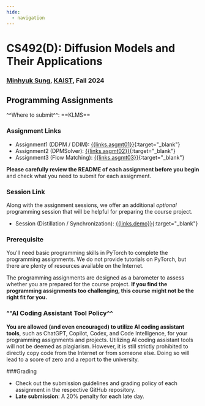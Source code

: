 ```yaml
---
hide:
  - navigation
---
```


# CS492(D): Diffusion Models and Their Applications

<h3><b>
<a href="http://mhsung.github.io/" target="_blank">Minhyuk Sung</a>, <a href="https://www.kaist.ac.kr/" target="_blank">KAIST</a>, Fall 2024
</b></h3>


## Programming Assignments

^^Where to submit^^: ==KLMS==


### Assignment Links
- Assignment1 (DDPM / DDIM): [{{links.asgmt01}}]({{links.asgmt01}}){:target="_blank"}
- Assignment2 (DPMSolver): [{{links.asgmt02}}]({{links.asgmt02}}){:target="_blank"}
- Assignment3 (Flow Matching): [{{links.asgmt03}}]({{links.asgmt03}}){:target="_blank"}

<!--
==The last two assignments are optional.== You are not required to submit your solutions for them. We kindly provide additional programming assignments to support you in gaining hands-on experience with well-established libraries.
-->

**Please carefully review the README of each assignment before you begin** and check what you need to submit for each assignment.


### Session Link
Along with the assignment sessions, we offer an additional *optional* programming session that will be helpful for preparing the course project.

- Session (Distillation / Synchronization): [{{links.demo}}]({{links.demo}}){:target="_blank"}



### Prerequisite
You'll need basic programming skills in PyTorch to complete the programming assignments. We do not provide tutorials on PyTorch, but there are plenty of resources available on the Internet.

The programming assignments are designed as a barometer to assess whether you are prepared for the course project. **If you find the programming assignments too challenging, this course might not be the right fit for you.**

<!--
### Computing Resource
We have a limited number of GPUs available in [KCLOUD](https://kcloud.kaist.ac.kr/){:target="_blank"}. **Only undergraduate students will be assigned one GPU.**

[KCLOUD Official Tutorial](https://docs.google.com/presentation/d/1Xen2KpMRhThK_6NRbuGTJIk1M2Eu_zaUwmStKD-5P6U/edit#slide=id.p){:target="_blank" .md-button}

[KCLOUD X11 Forwarding Instructions](https://docs.google.com/presentation/d/1yRmQRhrBIaKc9sjt_OCO3nnttANIQfDbyVwFWAt0ugY/edit?usp=sharing){:target="_blank" .md-button}
-->

### ^^AI Coding Assistant Tool Policy^^
**You are allowed (and even encouraged) to utilize AI coding assistant tools**, such as ChatGPT, Copilot, Codex, and Code Intelligence, for your programming assignments and projects. Utilizing AI coding assistant tools will not be deemed as plagiarism. However, it is still strictly prohibited to directly copy code from the Internet or from someone else. Doing so will lead to a score of zero and a report to the university.

###Grading
- Check out the submission guidelines and grading policy of each assignment in the respective GitHub repository.
- **Late submission**: A 20% penalty for **each** late day.

<br />
